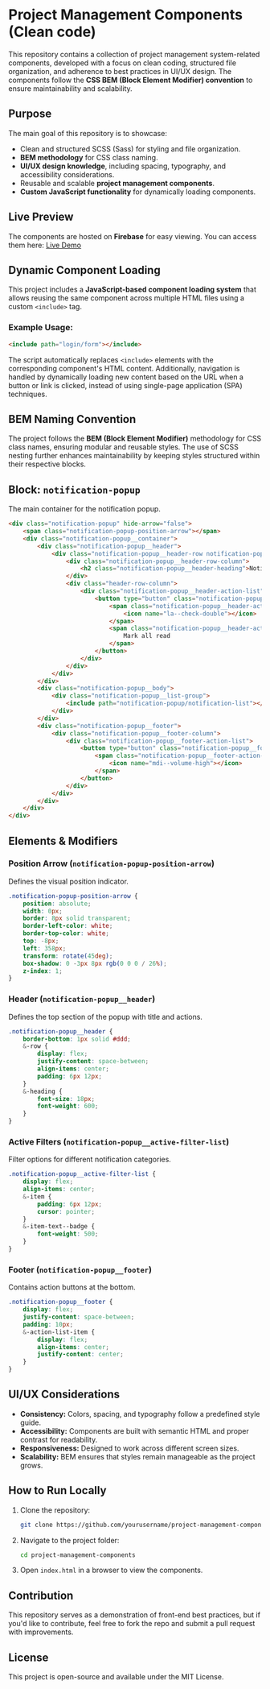 # Project Management Components (Clean code)

This repository contains a collection of project management system-related components, developed with a focus on clean coding, structured file organization, and adherence to best practices in UI/UX design. The components follow the **CSS BEM (Block Element Modifier) convention** to ensure maintainability and scalability.

## Purpose

The main goal of this repository is to showcase:
- Clean and structured SCSS (Sass) for styling and file organization.
- **BEM methodology** for CSS class naming.
- **UI/UX design knowledge**, including spacing, typography, and accessibility considerations.
- Reusable and scalable **project management components**.
- **Custom JavaScript functionality** for dynamically loading components.

## Live Preview

The components are hosted on **Firebase** for easy viewing. You can access them here:
[Live Demo](https://project-management-kit.web.app)

## Dynamic Component Loading

This project includes a **JavaScript-based component loading system** that allows reusing the same component across multiple HTML files using a custom `<include>` tag.

### Example Usage:
```html
<include path="login/form"></include>
```

The script automatically replaces `<include>` elements with the corresponding component's HTML content. Additionally, navigation is handled by dynamically loading new content based on the URL when a button or link is clicked, instead of using single-page application (SPA) techniques.

## BEM Naming Convention

The project follows the **BEM (Block Element Modifier)** methodology for CSS class names, ensuring modular and reusable styles. The use of SCSS nesting further enhances maintainability by keeping styles structured within their respective blocks.

## Block: `notification-popup`
The main container for the notification popup.

```html
<div class="notification-popup" hide-arrow="false">
    <span class="notification-popup-position-arrow"></span>
    <div class="notification-popup__container">
        <div class="notification-popup__header">
            <div class="notification-popup__header-row notification-popup__header-row--title-row">
                <div class="notification-popup__header-row-column">
                    <h2 class="notification-popup__header-heading">Notifications</h2>
                </div>
                <div class="header-row-column">
                    <div class="notification-popup__header-action-list">
                        <button type="button" class="notification-popup__header-action-list-item notification-popup__header-action-list-item--mark-all" has-label="true">
                            <span class="notification-popup__header-action-list-item-icon">
                                <icon name="la--check-double"></icon>
                            </span>
                            <span class="notification-popup__header-action-list-item-text">
                                Mark all read
                            </span>
                        </button>
                    </div>
                </div>
            </div>
        </div>
        <div class="notification-popup__body">
            <div class="notification-popup__list-group">
                <include path="notification-popup/notification-list"></include>
            </div>
        </div>
        <div class="notification-popup__footer">
            <div class="notification-popup__footer-column">
                <div class="notification-popup__footer-action-list">
                    <button type="button" class="notification-popup__footer-action-list-item">
                        <span class="notification-popup__footer-action-list-item-icon">
                            <icon name="mdi--volume-high"></icon>
                        </span>
                    </button>
                </div>
            </div>
        </div>
    </div>
</div>
```

## Elements & Modifiers

### Position Arrow (`notification-popup-position-arrow`)
Defines the visual position indicator.
```scss
.notification-popup-position-arrow {
    position: absolute;
    width: 0px;
    border: 8px solid transparent;
    border-left-color: white;
    border-top-color: white;
    top: -8px;
    left: 358px;
    transform: rotate(45deg);
    box-shadow: 0 -3px 8px rgb(0 0 0 / 26%);
    z-index: 1;
}
```

### Header (`notification-popup__header`)
Defines the top section of the popup with title and actions.
```scss
.notification-popup__header {
    border-bottom: 1px solid #ddd;
    &-row {
        display: flex;
        justify-content: space-between;
        align-items: center;
        padding: 6px 12px;
    }
    &-heading {
        font-size: 18px;
        font-weight: 600;
    }
}
```

### Active Filters (`notification-popup__active-filter-list`)
Filter options for different notification categories.
```scss
.notification-popup__active-filter-list {
    display: flex;
    align-items: center;
    &-item {
        padding: 6px 12px;
        cursor: pointer;
    }
    &-item-text--badge {
        font-weight: 500;
    }
}
```

### Footer (`notification-popup__footer`)
Contains action buttons at the bottom.
```scss
.notification-popup__footer {
    display: flex;
    justify-content: space-between;
    padding: 10px;
    &-action-list-item {
        display: flex;
        align-items: center;
        justify-content: center;
    }
}
```

## UI/UX Considerations

- **Consistency:** Colors, spacing, and typography follow a predefined style guide.
- **Accessibility:** Components are built with semantic HTML and proper contrast for readability.
- **Responsiveness:** Designed to work across different screen sizes.
- **Scalability:** BEM ensures that styles remain manageable as the project grows.

## How to Run Locally

1. Clone the repository:
   ```sh
   git clone https://github.com/yourusername/project-management-components.git
   ```
2. Navigate to the project folder:
   ```sh
   cd project-management-components
   ```
3. Open `index.html` in a browser to view the components.

## Contribution

This repository serves as a demonstration of front-end best practices, but if you'd like to contribute, feel free to fork the repo and submit a pull request with improvements.

## License

This project is open-source and available under the MIT License.

